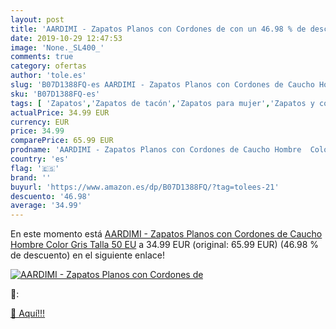 ```yaml
---
layout: post
title: 'AARDIMI - Zapatos Planos con Cordones de con un 46.98 % de descuento'
date: 2019-10-29 12:47:53
image: 'None._SL400_'
comments: true
category: ofertas
author: 'tole.es'
slug: 'B07D1388FQ-es AARDIMI - Zapatos Planos con Cordones de Caucho Hombre...'
sku: 'B07D1388FQ-es'
tags: [ 'Zapatos','Zapatos de tacón','Zapatos para mujer','Zapatos y complementos','zapatos', ]
actualPrice: 34.99 EUR
currency: EUR
price: 34.99
comparePrice: 65.99 EUR
prodname: 'AARDIMI - Zapatos Planos con Cordones de Caucho Hombre  Color Gris  Talla 50 EU'
country: 'es'
flag: '🇪🇸'
brand: ''
buyurl: 'https://www.amazon.es/dp/B07D1388FQ/?tag=tolees-21'
descuento: '46.98'
average: '34.99'
---
```


En este momento está [AARDIMI - Zapatos Planos con Cordones de Caucho Hombre  Color Gris  Talla 50 EU](https://www.amazon.es/dp/B07D1388FQ/?tag=tolees-21) a 34.99 EUR (original: 65.99 EUR) (46.98 %  de descuento) en el siguiente enlace!

[![AARDIMI - Zapatos Planos con Cordones de](None._SL400_)](https://www.amazon.es/dp/B07D1388FQ/?tag=tolees-21)

🔎:


[🛒 Aquí!!!](https://www.amazon.es/dp/B07D1388FQ/?tag=tolees-21)
